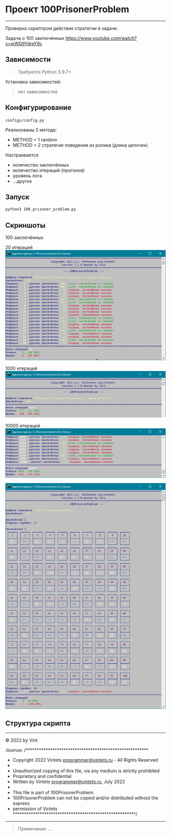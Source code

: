 
# Проект  100PrisonerProblem

---------------------------------------------------------


Проверка скриптром действие стратегии в задаче.

Задача о 100 заключённых
https://www.youtube.com/watch?v=wWQ9YdreY9c


## Зависимости

> Требуется Python 3.9.7+

Установка зависимостей:
> нет зависимостей


## Конфигурирование

`configs/config.py`

Реализованы 2 метода:
- METHOD = 1 random
- METHOD = 2 стратегия поведения из ролика (длина цепочек)

Настраивается
- количество заключённых
- количество итераций (прогонов)
- уровень лога
- ...другое

## Запуск

```sh
python3 100_prisoner_problem.py
```

## Скриншоты

100 заключённых

20 итераций
![Скриншот работы скрипта](https://github.com/Vintets/100PrisonerProblem/raw/master/screenshots/Demo_20.png)

1000 итераций
![Скриншот работы скрипта](https://github.com/Vintets/100PrisonerProblem/raw/master/screenshots/Demo_1000.png)

10000 итераций
![Скриншот работы скрипта](https://github.com/Vintets/100PrisonerProblem/raw/master/screenshots/Demo_10000.png)

![Скриншот работы скрипта](https://github.com/Vintets/100PrisonerProblem/raw/master/screenshots/Demo_2022-08-17.png)

## Структура скрипта

____

:copyright: 2022 by Vint

:license:
/*******************************************************
 * Copyright 2022 Vintets <programmer@vintets.ru> - All Rights Reserved
 * 
 * Unauthorized copying of this file, via any medium is strictly prohibited
 * Proprietary and confidential
 * Written by Vintets <programmer@vintets.ru>, July 2022
 * 
 * This file is part of 100PrisonerProblem.
 * 100PrisonerProblem can not be copied and/or distributed without the express
 * permission of Vintets
*******************************************************/

____


> Примичание: ...

